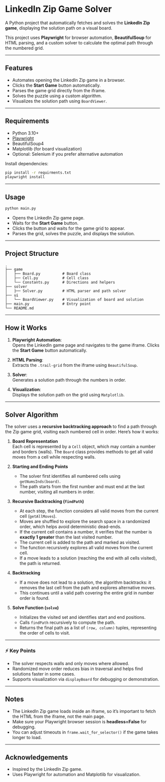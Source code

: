 # LinkedIn Zip Game Solver

A Python project that automatically fetches and solves the **LinkedIn Zip game**, displaying the solution path on a visual board.  

This project uses **Playwright** for browser automation, **BeautifulSoup** for HTML parsing, and a custom solver to calculate the optimal path through the numbered grid.

---

## Features

- Automates opening the LinkedIn Zip game in a browser.
- Clicks the **Start Game** button automatically.
- Parses the game grid directly from the iframe.
- Solves the puzzle using a custom algorithm.
- Visualizes the solution path using `BoardViewer`.

---

## Requirements

- Python 3.10+
- [Playwright](https://playwright.dev/python/)
- BeautifulSoup4
- Matplotlib (for board visualization)
- Optional: Selenium if you prefer alternative automation

Install dependencies:

```bash
pip install -r requirments.txt
playwright install
```

---

## Usage

```bash
python main.py
```

- Opens the LinkedIn Zip game page.
- Waits for the **Start Game** button.
- Clicks the button and waits for the game grid to appear.
- Parses the grid, solves the puzzle, and displays the solution.

---

## Project Structure

```
.
├── game
│   ├── Board.py          # Board class
│   ├── Cell.py           # Cell class
│   └── Constants.py      # Directions and helpers
├── solver
│   ├── Solver.py         # HTML parser and path solver
├── ui
│   └── BoardViewer.py    # Visualization of board and solution
├── main.py               # Entry point
└── README.md
```

---

## How it Works

1. **Playwright Automation**:  
   Opens the LinkedIn game page and navigates to the game iframe. Clicks the **Start Game** button automatically.

2. **HTML Parsing**:  
   Extracts the `.trail-grid` from the iframe using `BeautifulSoup`.

3. **Solver**:  
   Generates a solution path through the numbers in order.

4. **Visualization**:  
   Displays the solution path on the grid using `Matplotlib`.

---
## Solver Algorithm

The solver uses a **recursive backtracking approach** to find a path through the Zip game grid, visiting each numbered cell in order. Here’s how it works:

1. **Board Representation**  
   Each cell is represented by a `Cell` object, which may contain a number and borders (walls). The `Board` class provides methods to get all valid moves from a cell while respecting walls.

2. **Starting and Ending Points**  
   - The solver first identifies all numbered cells using `getNumsInds(board)`.  
   - The path starts from the first number and must end at the last number, visiting all numbers in order.

3. **Recursive Backtracking (`findPath`)**  
   - At each step, the function considers all valid moves from the current cell (`getAllMoves`).  
   - Moves are shuffled to explore the search space in a randomized order, which helps avoid deterministic dead-ends.  
   - If the current cell contains a number, it verifies that the number is **exactly 1 greater** than the last visited number.  
   - The current cell is added to the path and marked as visited.  
   - The function recursively explores all valid moves from the current cell.  
   - If a move leads to a solution (reaching the end with all cells visited), the path is returned.

4. **Backtracking**  
   - If a move does not lead to a solution, the algorithm backtracks: it removes the last cell from the path and explores alternative moves.  
   - This continues until a valid path covering the entire grid in number order is found.

5. **Solve Function (`solve`)**  
   - Initializes the visited set and identifies start and end positions.  
   - Calls `findPath` recursively to compute the path.  
   - Returns the final path as a list of `(row, column)` tuples, representing the order of cells to visit.

---

### ⚡ Key Points

- The solver respects walls and only moves where allowed.  
- Randomized move order reduces bias in traversal and helps find solutions faster in some cases.  
- Supports visualization via `displayBoard` for debugging or demonstration.

---

## Notes

- The LinkedIn Zip game loads inside an iframe, so it’s important to fetch the HTML from the iframe, not the main page.
- Make sure your Playwright browser session is **headless=False** for debugging.
- You can adjust timeouts in `frame.wait_for_selector()` if the game takes longer to load.

---

## Acknowledgements

- Inspired by the LinkedIn Zip game.
- Uses Playwright for automation and Matplotlib for visualization.

